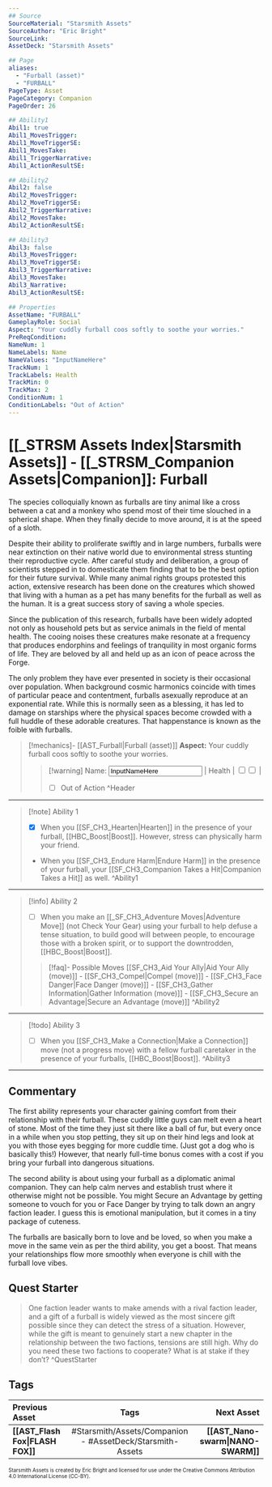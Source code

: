 ```yaml
---
## Source
SourceMaterial: "Starsmith Assets"
SourceAuthor: "Eric Bright"
SourceLink: 
AssetDeck: "Starsmith Assets"

## Page
aliases: 
  - "Furball (asset)"
  - "FURBALL"
PageType: Asset
PageCategory: Companion
PageOrder: 26

## Ability1
Abil1: true 
Abil1_MovesTrigger: 
Abil1_MoveTriggerSE: 
Abil1_MovesTake: 
Abil1_TriggerNarrative: 
Abil1_ActionResultSE: 

## Ability2
Abil2: false 
Abil2_MovesTrigger: 
Abil2_MoveTriggerSE: 
Abil2_TriggerNarrative: 
Abil2_MovesTake: 
Abil2_ActionResultSE: 

## Ability3
Abil3: false 
Abil3_MovesTrigger: 
Abil3_MoveTriggerSE: 
Abil3_TriggerNarrative: 
Abil3_MovesTake: 
Abil3_Narrative: 
Abil3_ActionResultSE: 

## Properties
AssetName: "FURBALL"
GameplayRole: Social
Aspect: "Your cuddly furball coos softly to soothe your worries."
PreReqCondition: 
NameNum: 1
NameLabels: Name
NameValues: "InputNameHere"
TrackNum: 1
TrackLabels: Health
TrackMin: 0
TrackMax: 2
ConditionNum: 1
ConditionLabels: "Out of Action"
---
```

# [[_STRSM Assets Index|Starsmith Assets]] - [[_STRSM_Companion Assets|Companion]]: Furball
The species colloquially known as furballs are tiny animal like a cross between a cat and a monkey who spend most of their time slouched in a spherical shape. When they finally decide to move around, it is at the speed of a sloth.

Despite their ability to proliferate swiftly and in large numbers, furballs were near extinction on their native world due to environmental stress stunting their reproductive cycle. After careful study and deliberation, a group of scientists stepped in to domesticate them finding that to be the best option for their future survival. While many animal rights groups protested this action, extensive research has been done on the creatures which showed that living with a human as a pet has many benefits for the furball as well as the human. It is a great success story of saving a whole species.

Since the publication of this research, furballs have been widely adopted not only as household pets but as service animals in the field of mental health. The cooing noises these creatures make resonate at a frequency that produces endorphins and feelings of tranquility in most organic forms of life. They are beloved by all and held up as an icon of peace across the Forge.

The only problem they have ever presented in society is their occasional over population. When background cosmic harmonics coincide with times of particular peace and contentment, furballs asexually reproduce at an exponential rate. While this is normally seen as a blessing, it has led to damage on starships where the physical spaces become crowded with a full huddle of these adorable creatures. That happenstance is known as the foible with furballs.

> [!mechanics]- [[AST_Furball|Furball (asset)]]
> **Aspect:** Your cuddly furball coos softly to soothe your worries.
> > [!warning] Name: <input type=texbox value="InputNameHere"> | Health | <input type="checkbox" /><input type="checkbox" /> |
> > - [ ] Out of Action ^Header
___

> [!note] Ability 1
> - [x] When you [[SF_CH3_Hearten|Hearten]] in the presence of your furball, [[HBC_Boost|Boost]].
> However, stress can physically harm your friend. 
>  - When you [[SF_CH3_Endure Harm|Endure Harm]] in the presence of your furball, your [[SF_CH3_Companion Takes a Hit|Companion Takes a Hit]] as well. ^Ability1
___
> [!info] Ability 2
> - [ ] When you make an [[_SF_CH3_Adventure Moves|Adventure Move]] (not Check Your Gear) using your furball to help defuse a tense situation, to build good will between people, to encourage those with a broken spirit, or to support the downtrodden, [[HBC_Boost|Boost]].
> > [!faq]- Possible Moves
> > [[SF_CH3_Aid Your Ally|Aid Your Ally (move)]] - [[SF_CH3_Compel|Compel (move)]] - [[SF_CH3_Face Danger|Face Danger (move)]] - [[SF_CH3_Gather Information|Gather Information (move)]] - [[SF_CH3_Secure an Advantage|Secure an Advantage (move)]] ^Ability2
___
> [!todo] Ability 3
> - [ ] When you [[SF_CH3_Make a Connection|Make a Connection]] move (not a progress move) with a fellow furball caretaker in the presence of your furballs, [[HBC_Boost|Boost]]. ^Ability3
___

## Commentary
The first ability represents your character gaining comfort from their relationship with their furball. These cuddly little guys can melt even a heart of stone. Most of the time they just sit there like a ball of fur, but every once in a while when you stop petting, they sit up on their hind legs and look at you with those eyes begging for more cuddle time. (Just got a dog who is basically this!) However, that nearly full-time bonus comes with a cost if you bring your furball into dangerous situations.

The second ability is about using your furball as a diplomatic animal companion. They can help calm nerves and establish trust where it otherwise might not be possible. You might Secure an Advantage by getting someone to vouch for you or Face Danger by trying to talk down an angry faction leader. I guess this is emotional manipulation, but it comes in a tiny package of cuteness.

The furballs are basically born to love and be loved, so when you make a move in the same vein as per the third ability, you get a boost. That means your relationships flow more smoothly when everyone is chill with the furball love vibes.

## Quest Starter
> One faction leader wants to make amends with a rival faction leader, and a gift of a furball is widely viewed as the most sincere gift possible since they can detect the stress of a situation. However, while the gift is meant to genuinely start a new chapter in the relationship between the two factions, tensions are still high. Why do you need these two factions to cooperate? What is at stake if they don’t? ^QuestStarter

## Tags

| Previous Asset| Tags | Next Asset |
| :--- | :---: | ---: |
| **[[AST_Flash Fox\|FLASH FOX]]** | #Starsmith/Assets/Companion - #AssetDeck/Starsmith-Assets | **[[AST_Nano-swarm\|NANO-SWARM]]** |

<font size=-2>Starsmith Assets is created by Eric Bright and licensed for use under the Creative Commons Attribution 4.0 International License (CC-BY).</font>
